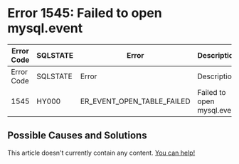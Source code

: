 
# Error 1545: Failed to open mysql.event


| Error Code | SQLSTATE | Error | Description |
| --- | --- | --- | --- |
| Error Code | SQLSTATE | Error | Description |
| 1545 | HY000 | ER_EVENT_OPEN_TABLE_FAILED | Failed to open mysql.event |




## Possible Causes and Solutions


This article doesn't currently contain any content. [You can help!](/en/writing-and-editing-knowledge-base-articles/)

